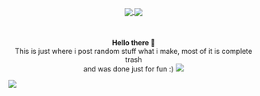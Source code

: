 <p align="center" style="font-weight: 600px">
    <a href="https://github.com/lewis-hanson">
        <img align="center" src="https://github-readme-stats.vercel.app/api?username=lewis-hanson&theme=synthwave&show_icons=true" />
        <img align="center" src="https://github-readme-stats.vercel.app/api/top-langs/?username=lewis-hanson&theme=synthwave&show_icons=true" />
    </a>
</p><br>


<p align="center">
    <strong>Hello there 👋</strong>
    <br>
    This is just where i post random stuff what i make, most of it is complete trash<br>
    and was done just for fun :)
    <img src="https://media.discordapp.net/attachments/895604205417553941/895961470091821096/sim1111.png?width=600&height=226" />
</p>
<img src="https://media.discordapp.net/attachments/895604205417553941/895961470091821096/sim1111.png?width=600&height=226" />
<br>


